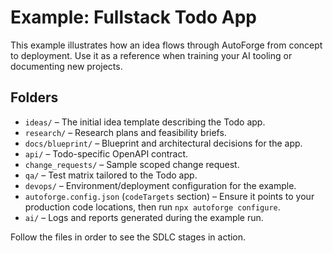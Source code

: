 # Example: Fullstack Todo App

This example illustrates how an idea flows through AutoForge from concept to deployment.
Use it as a reference when training your AI tooling or documenting new projects.

## Folders

- `ideas/` – The initial idea template describing the Todo app.
- `research/` – Research plans and feasibility briefs.
- `docs/blueprint/` – Blueprint and architectural decisions for the app.
- `api/` – Todo-specific OpenAPI contract.
- `change_requests/` – Sample scoped change request.
- `qa/` – Test matrix tailored to the Todo app.
- `devops/` – Environment/deployment configuration for the example.
- `autoforge.config.json` (`codeTargets` section) – Ensure it points to your production code locations, then run `npx autoforge configure`.
- `ai/` – Logs and reports generated during the example run.

Follow the files in order to see the SDLC stages in action.
